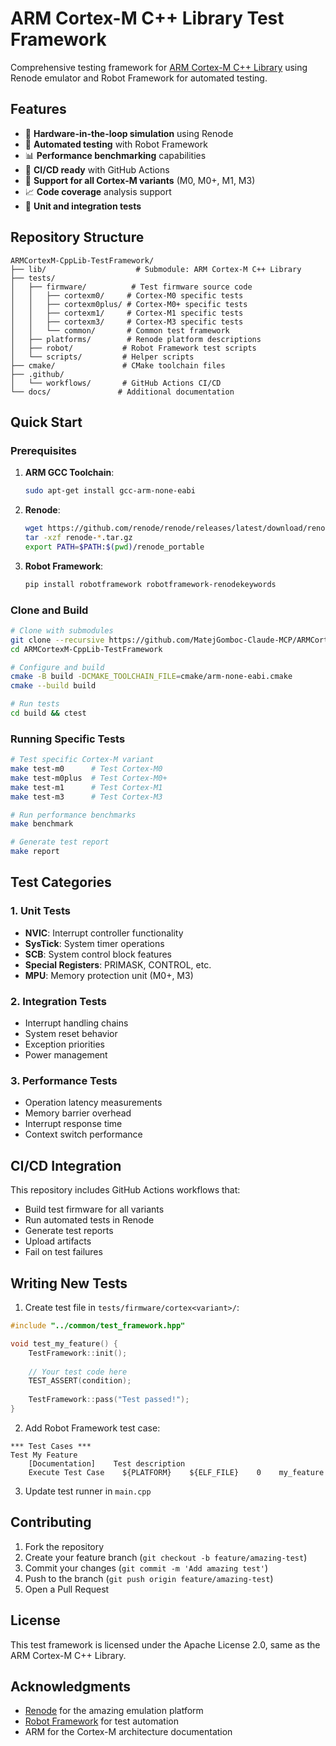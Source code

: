 # ARM Cortex-M C++ Library Test Framework

Comprehensive testing framework for [ARM Cortex-M C++ Library](https://github.com/MatejGomboc/ARMCortexM-CppLib) using Renode emulator and Robot Framework for automated testing.

## Features

- 🚀 **Hardware-in-the-loop simulation** using Renode
- 🤖 **Automated testing** with Robot Framework
- 📊 **Performance benchmarking** capabilities
- 🔄 **CI/CD ready** with GitHub Actions
- 🎯 **Support for all Cortex-M variants** (M0, M0+, M1, M3)
- 📈 **Code coverage** analysis support
- 🧪 **Unit and integration tests**

## Repository Structure

```
ARMCortexM-CppLib-TestFramework/
├── lib/                    # Submodule: ARM Cortex-M C++ Library
├── tests/
│   ├── firmware/          # Test firmware source code
│   │   ├── cortexm0/     # Cortex-M0 specific tests
│   │   ├── cortexm0plus/ # Cortex-M0+ specific tests
│   │   ├── cortexm1/     # Cortex-M1 specific tests
│   │   ├── cortexm3/     # Cortex-M3 specific tests
│   │   └── common/       # Common test framework
│   ├── platforms/        # Renode platform descriptions
│   ├── robot/           # Robot Framework test scripts
│   └── scripts/         # Helper scripts
├── cmake/               # CMake toolchain files
├── .github/
│   └── workflows/       # GitHub Actions CI/CD
└── docs/               # Additional documentation
```

## Quick Start

### Prerequisites

1. **ARM GCC Toolchain**:
   ```bash
   sudo apt-get install gcc-arm-none-eabi
   ```

2. **Renode**:
   ```bash
   wget https://github.com/renode/renode/releases/latest/download/renode-1.14.0.linux-portable.tar.gz
   tar -xzf renode-*.tar.gz
   export PATH=$PATH:$(pwd)/renode_portable
   ```

3. **Robot Framework**:
   ```bash
   pip install robotframework robotframework-renodekeywords
   ```

### Clone and Build

```bash
# Clone with submodules
git clone --recursive https://github.com/MatejGomboc-Claude-MCP/ARMCortexM-CppLib-TestFramework.git
cd ARMCortexM-CppLib-TestFramework

# Configure and build
cmake -B build -DCMAKE_TOOLCHAIN_FILE=cmake/arm-none-eabi.cmake
cmake --build build

# Run tests
cd build && ctest
```

### Running Specific Tests

```bash
# Test specific Cortex-M variant
make test-m0      # Test Cortex-M0
make test-m0plus  # Test Cortex-M0+
make test-m1      # Test Cortex-M1
make test-m3      # Test Cortex-M3

# Run performance benchmarks
make benchmark

# Generate test report
make report
```

## Test Categories

### 1. Unit Tests
- **NVIC**: Interrupt controller functionality
- **SysTick**: System timer operations
- **SCB**: System control block features
- **Special Registers**: PRIMASK, CONTROL, etc.
- **MPU**: Memory protection unit (M0+, M3)

### 2. Integration Tests
- Interrupt handling chains
- System reset behavior
- Exception priorities
- Power management

### 3. Performance Tests
- Operation latency measurements
- Memory barrier overhead
- Interrupt response time
- Context switch performance

## CI/CD Integration

This repository includes GitHub Actions workflows that:
- Build test firmware for all variants
- Run automated tests in Renode
- Generate test reports
- Upload artifacts
- Fail on test failures

## Writing New Tests

1. Create test file in `tests/firmware/cortex<variant>/`:
```cpp
#include "../common/test_framework.hpp"

void test_my_feature() {
    TestFramework::init();
    
    // Your test code here
    TEST_ASSERT(condition);
    
    TestFramework::pass("Test passed!");
}
```

2. Add Robot Framework test case:
```robot
*** Test Cases ***
Test My Feature
    [Documentation]    Test description
    Execute Test Case    ${PLATFORM}    ${ELF_FILE}    0    my_feature
```

3. Update test runner in `main.cpp`

## Contributing

1. Fork the repository
2. Create your feature branch (`git checkout -b feature/amazing-test`)
3. Commit your changes (`git commit -m 'Add amazing test'`)
4. Push to the branch (`git push origin feature/amazing-test`)
5. Open a Pull Request

## License

This test framework is licensed under the Apache License 2.0, same as the ARM Cortex-M C++ Library.

## Acknowledgments

- [Renode](https://renode.io/) for the amazing emulation platform
- [Robot Framework](https://robotframework.org/) for test automation
- ARM for the Cortex-M architecture documentation
